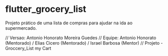 # flutter_grocery_list
 Projeto prático de uma lista de compras para ajudar na ida ao supermercado.
 
// Versao: Antonio Honorato Moreira Guedes
// Equipe: Antonio Honorato (Mentorado) / Elias Cicero (Mentorado)  / Israel Barbosa (Mentor)
// Projeto - Groccery_List my Cart